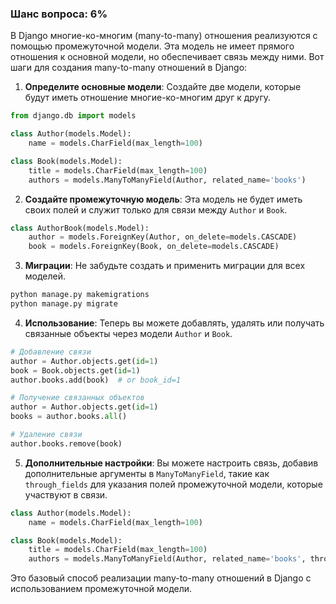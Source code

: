 ### Шанс вопроса: 6%

В Django многие-ко-многим (many-to-many) отношения реализуются с помощью промежуточной модели. Эта модель не имеет прямого отношения к основной модели, но обеспечивает связь между ними. Вот шаги для создания many-to-many отношений в Django:

1. **Определите основные модели**: Создайте две модели, которые будут иметь отношение многие-ко-многим друг к другу.

```python
from django.db import models

class Author(models.Model):
    name = models.CharField(max_length=100)

class Book(models.Model):
    title = models.CharField(max_length=100)
    authors = models.ManyToManyField(Author, related_name='books')
```

2. **Создайте промежуточную модель**: Эта модель не будет иметь своих полей и служит только для связи между `Author` и `Book`.

```python
class AuthorBook(models.Model):
    author = models.ForeignKey(Author, on_delete=models.CASCADE)
    book = models.ForeignKey(Book, on_delete=models.CASCADE)
```

3. **Миграции**: Не забудьте создать и применить миграции для всех моделей.

```bash
python manage.py makemigrations
python manage.py migrate
```

4. **Использование**: Теперь вы можете добавлять, удалять или получать связанные объекты через модели `Author` и `Book`.

```python
# Добавление связи
author = Author.objects.get(id=1)
book = Book.objects.get(id=1)
author.books.add(book)  # or book_id=1

# Получение связанных объектов
author = Author.objects.get(id=1)
books = author.books.all()

# Удаление связи
author.books.remove(book)
```

5. **Дополнительные настройки**: Вы можете настроить связь, добавив дополнительные аргументы в `ManyToManyField`, такие как `through_fields` для указания полей промежуточной модели, которые участвуют в связи.

```python
class Author(models.Model):
    name = models.CharField(max_length=100)

class Book(models.Model):
    title = models.CharField(max_length=100)
    authors = models.ManyToManyField(Author, related_name='books', through='AuthorBook')
```

Это базовый способ реализации many-to-many отношений в Django с использованием промежуточной модели.